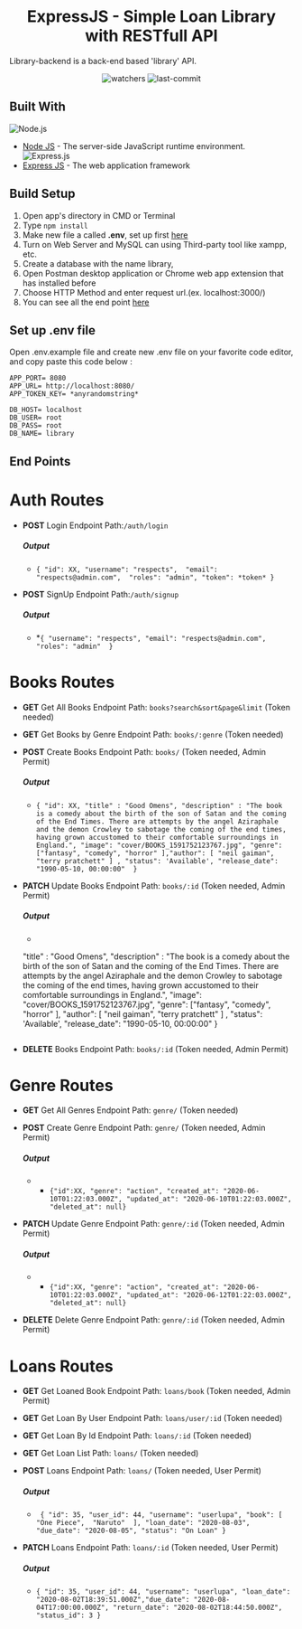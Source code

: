 <h1 align="center">ExpressJS - Simple Loan Library with RESTfull API</h1>

Library-backend is a back-end based 'library' API.

<div align="center"> <img src="https://img.shields.io/github/watchers/ajedkrap/library-backend?style=social" alt="watchers"/> <img src="https://img.shields.io/github/last-commit/ajedkrap/library-backend" alt="last-commit" /> </div>


## Built With

![Node.js](https://img.shields.io/badge/Node.js-v.10.16-green.svg?style=rounded-square)
* [Node JS](https://nodejs.org/) - The server-side JavaScript runtime environment.
![Express.js](https://img.shields.io/badge/Express.js-4.x-orange.svg?style=rounded-square)
* [Express JS](https://expressjs.com/) - The web application framework 

## Build Setup
 
1. Open app's directory in CMD or Terminal
2. Type `npm install`
3. Make new file a called **.env**, set up first [here](#set-up-env-file)
4. Turn on Web Server and MySQL can using Third-party tool like xampp, etc.
5. Create a database with the name library, 
6. Open Postman desktop application or Chrome web app extension that has installed before
7. Choose HTTP Method and enter request url.(ex. localhost:3000/)
8. You can see all the end point [here](#end-points)

## Set up .env file
Open .env.example file and create new .env file on your favorite code editor, and copy paste this code below :
```
APP_PORT= 8080
APP_URL= http://localhost:8080/
APP_TOKEN_KEY= *anyrandomstring*

DB_HOST= localhost
DB_USER= root
DB_PASS= root
DB_NAME= library
```


## End Points 
# Auth Routes

- **POST** Login Endpoint Path:```/auth/login```
  ##### **Output**
  - ```{ "id": XX, "username": "respects",  "email": "respects@admin.com",  "roles": "admin", "token": *token* }```
  
- **POST** SignUp Endpoint Path:```/auth/signup```
  ##### **Output**
  - *```{ "username": "respects", "email": "respects@admin.com", "roles": "admin"  } ```

# Books Routes

- **GET** Get All Books Endpoint Path: ```books?search&sort&page&limit``` (Token needed)
 
- **GET** Get Books by Genre Endpoint Path: ```books/:genre``` (Token needed)
 
- **POST** Create Books Endpoint Path: ```books/``` (Token needed, Admin Permit)
  ##### **Output**
  -  ```{ "id": XX, "title" : "Good Omens", "description" : "The book is a comedy about the birth of the son of Satan and the coming of the End Times. There are attempts by the angel Aziraphale and the demon Crowley to sabotage the coming of the end times, having grown accustomed to their comfortable surroundings in England.", "image": "cover/BOOKS_1591752123767.jpg", "genre": ["fantasy", "comedy", "horror" ],"author": [ "neil gaiman", "terry pratchett" ] , "status": 'Available', "release_date": "1990-05-10, 00:00:00"  }```
  
- **PATCH** Update Books Endpoint Path: ```books/:id``` (Token needed, Admin Permit)
  ##### **Output**
  -  ```{ "id": XX, 
  "title" : "Good Omens", 
  "description" : "The book is a comedy about the birth of the son of Satan and the coming of the End Times. There are attempts by the angel Aziraphale and the demon Crowley to sabotage the coming of the end times, having grown accustomed to their comfortable surroundings in England.", 
  "image": "cover/BOOKS_1591752123767.jpg", 
  "genre": ["fantasy", "comedy", "horror" ], 
  "author": [ "neil gaiman", "terry pratchett" ] ,
  "status": 'Available', 
  "release_date": "1990-05-10, 00:00:00"  }
  ```

- **DELETE** Books Endpoint Path: ```books/:id``` (Token needed, Admin Permit)

# Genre Routes

- **GET** Get All Genres Endpoint Path: ```genre/``` (Token needed)

- **POST** Create Genre Endpoint Path: ```genre/``` (Token needed, Admin Permit)
  ##### **Output**
  - * ```{"id":XX, "genre": "action", "created_at": "2020-06-10T01:22:03.000Z", "updated_at": "2020-06-10T01:22:03.000Z", "deleted_at": null}```

- **PATCH** Update Genre Endpoint Path: ```genre/:id``` (Token needed, Admin Permit)
  ##### **Output**
  - * ```{"id":XX, "genre": "action", "created_at": "2020-06-10T01:22:03.000Z", "updated_at": "2020-06-12T01:22:03.000Z", "deleted_at": null}```
 
- **DELETE** Delete Genre Endpoint Path: ```genre/:id``` (Token needed, Admin Permit)

# Loans Routes

- **GET** Get Loaned Book Endpoint Path: ```loans/book``` (Token needed, Admin Permit)

- **GET** Get Loan By User Endpoint Path: ```loans/user/:id``` (Token needed)

- **GET** Get Loan By Id Endpoint Path: ```loans/:id``` (Token needed)

- **GET** Get Loan List Path: ```loans/``` (Token needed)

- **POST** Loans Endpoint Path: ```loans/``` (Token needed, User Permit)
  ##### **Output**
  - ``` { "id": 35, "user_id": 44, "username": "userlupa", "book": [  "One Piece",  "Naruto"  ], "loan_date": "2020-08-03", "due_date": "2020-08-05", "status": "On Loan" }```
 
- **PATCH** Loans Endpoint Path: ```loans/:id``` (Token needed, User Permit)
  ##### **Output**
  - ```{ "id": 35, "user_id": 44, "username": "userlupa", "loan_date": "2020-08-02T18:39:51.000Z","due_date": "2020-08-04T17:00:00.000Z", "return_date": "2020-08-02T18:44:50.000Z", "status_id": 3 }```

